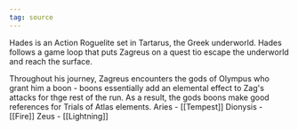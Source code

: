 ```yaml
---
tag: source
---
```


Hades is an Action Roguelite set in Tartarus, the Greek underworld. 
Hades follows a game loop that puts Zagreus on a quest tio escape the underworld and reach the surface. 

Throughout his journey, Zagreus encounters the gods of Olympus who grant him a boon - boons essentially add an elemental effect to Zag's attacks for thge rest of the run.
As a result, the gods boons make good references for Trials of Atlas elements.
	Aries - [[Tempest]]
	Dionysis - [[Fire]]
	Zeus - [[Lightning]]